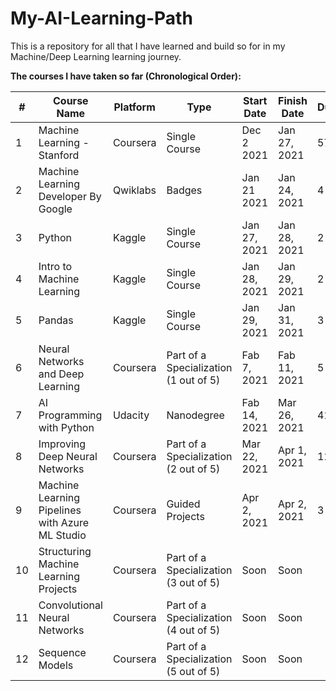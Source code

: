 # My-AI-Learning-Path
This is a repository for all that I have learned and build so for in my Machine/Deep Learning learning journey.

**The courses I have taken so far (Chronological Order):**

|#|Course Name|Platform|Type|Start Date|Finish Date|Duration|
|--|--|--|--|--|--|--|
|1|Machine Learning - Stanford|Coursera|Single Course|Dec 2 2021|Jan 27, 2021|57 Days|
|2|Machine Learning Developer By Google|Qwiklabs|Badges|Jan 21 2021|Jan 24, 2021|4 Days|
|3|Python|Kaggle|Single Course|Jan 27, 2021|Jan 28, 2021|2 Days|
|4|Intro to Machine Learning|Kaggle|Single Course|Jan 28, 2021|Jan 29, 2021|2 Days|
|5|Pandas|Kaggle|Single Course|Jan 29, 2021|Jan 31, 2021|3 Days|
|6|Neural Networks and Deep Learning|Coursera|Part of a Specialization (1 out of 5)|Fab 7, 2021|Fab 11, 2021|5 Days|
|7|AI Programming with Python|Udacity|Nanodegree|Fab 14, 2021|Mar 26, 2021|41 days|
|8|Improving Deep Neural Networks|Coursera|Part of a Specialization (2 out of 5)|Mar 22, 2021|Apr 1, 2021|11 days|
|9|Machine Learning Pipelines with Azure ML Studio|Coursera|Guided Projects|Apr 2, 2021|Apr 2, 2021|3 Hours|
|10|Structuring Machine Learning Projects|Coursera|Part of a Specialization (3 out of 5)|Soon|Soon||
|11|Convolutional Neural Networks|Coursera|Part of a Specialization (4 out of 5)|Soon|Soon||
|12|Sequence Models|Coursera|Part of a Specialization (5 out of 5)|Soon|Soon||

